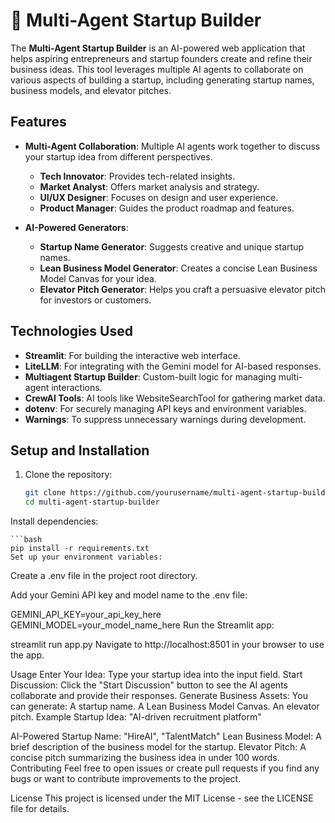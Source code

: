 # 🚀 Multi-Agent Startup Builder

The **Multi-Agent Startup Builder** is an AI-powered web application that helps aspiring entrepreneurs and startup founders create and refine their business ideas. This tool leverages multiple AI agents to collaborate on various aspects of building a startup, including generating startup names, business models, and elevator pitches.

## Features

- **Multi-Agent Collaboration**: Multiple AI agents work together to discuss your startup idea from different perspectives.
  - **Tech Innovator**: Provides tech-related insights.
  - **Market Analyst**: Offers market analysis and strategy.
  - **UI/UX Designer**: Focuses on design and user experience.
  - **Product Manager**: Guides the product roadmap and features.
  
- **AI-Powered Generators**:
  - **Startup Name Generator**: Suggests creative and unique startup names.
  - **Lean Business Model Generator**: Creates a concise Lean Business Model Canvas for your idea.
  - **Elevator Pitch Generator**: Helps you craft a persuasive elevator pitch for investors or customers.

## Technologies Used

- **Streamlit**: For building the interactive web interface.
- **LiteLLM**: For integrating with the Gemini model for AI-based responses.
- **Multiagent Startup Builder**: Custom-built logic for managing multi-agent interactions.
- **CrewAI Tools**: AI tools like WebsiteSearchTool for gathering market data.
- **dotenv**: For securely managing API keys and environment variables.
- **Warnings**: To suppress unnecessary warnings during development.

## Setup and Installation

1. Clone the repository:

   ```bash
   git clone https://github.com/yourusername/multi-agent-startup-builder.git
   cd multi-agent-startup-builder
Install dependencies:

    ```bash
    pip install -r requirements.txt
    Set up your environment variables:

Create a .env file in the project root directory.

Add your Gemini API key and model name to the .env file:

GEMINI_API_KEY=your_api_key_here
GEMINI_MODEL=your_model_name_here
Run the Streamlit app:

streamlit run app.py
Navigate to http://localhost:8501 in your browser to use the app.

Usage
Enter Your Idea: Type your startup idea into the input field.
Start Discussion: Click the "Start Discussion" button to see the AI agents collaborate and provide their responses.
Generate Business Assets: You can generate:
A startup name.
A Lean Business Model Canvas.
An elevator pitch.
Example
Startup Idea: "AI-driven recruitment platform"

AI-Powered Startup Name: "HireAI", "TalentMatch"
Lean Business Model: A brief description of the business model for the startup.
Elevator Pitch: A concise pitch summarizing the business idea in under 100 words.
Contributing
Feel free to open issues or create pull requests if you find any bugs or want to contribute improvements to the project.

License
This project is licensed under the MIT License - see the LICENSE file for details.